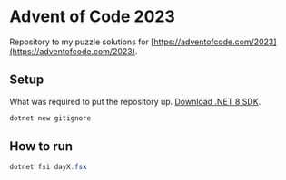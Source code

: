 # Advent of Code 2023

Repository to my puzzle solutions for [https://adventofcode.com/2023](https://adventofcode.com/2023).

## Setup

What was required to put the repository up. [Download .NET 8 SDK](https://dotnet.microsoft.com/en-us/download/dotnet/8.0).

```powershell
dotnet new gitignore
```

## How to run

```powershell
dotnet fsi dayX.fsx
```
